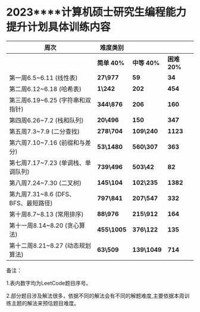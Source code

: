  

# **2023****计算机硕士研究生编程能力提升计划具体训练内容**

 

| **周次**                             | **难度类别**      |                   |                   |
| ------------------------------------ | ----------------- | ----------------- | ----------------- |
|                                      | **简单**  **40%** | **中等**  **40%** | **困难**  **20%** |
| 第一周6.5~6.11  (线性表)             | **27\977**        | **59**            | **34**            |
| 第二周6.12~6.18  (哈希表)            | **1\242**         | **202**           | **454**           |
| 第三周6.19~6.25  (字符串和双指针)    | **344\876**       | **206**           | **160**           |
| 第四周6.26~7.2  (栈和队列)           | **20\496**        | **150**           | **347**           |
| 第五周7.3~7.9  (二分查找)            | **278\704**       | **109\240**       | **1123**          |
| 第六周7.10~7.16  (前缀和与差分)      | **53\1480**       | **560\307**       | **363**           |
| 第七周7.17~7.23  (单调栈、单调队列)  | **739\496**       | **503\42**        | **82**            |
| 第八周7.24~7.30  (二叉树)            | **145\104**       | **102\235**       | **1382**          |
| 第九周7.31~8.6  (DFS、BFS、最短路径) | **797\841**       | **207\547**       | **332**           |
| 第十周8.7~8.13  (常用排序)           | **88\976**        | **215\912**       | **164**           |
| 第十一周8.14~8.20  (贪心算法)        | **455\1005**      | **376\122**       | **135**           |
| 第十二周8.21~8.27  (动态规划算法)    | **63\509**        | **139\1049**      | **714**           |

备注：

1.表内数字均为LeetCode题目序号。

2.部分题目涉及解法很多，依据不同的解法会有不同的解题难度,主要依据本周训练主题的解法来预估题目难度。